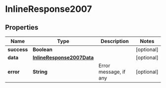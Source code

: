 # InlineResponse2007

## Properties
Name | Type | Description | Notes
------------ | ------------- | ------------- | -------------
**success** | **Boolean** |  |  [optional]
**data** | [**InlineResponse2007Data**](InlineResponse2007Data.md) |  |  [optional]
**error** | **String** | Error message, if any |  [optional]
